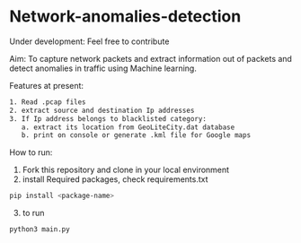 # Network-anomalies-detection

Under development:
Feel free to contribute

Aim: To capture network packets and extract information
out of packets and detect anomalies in traffic using Machine learning.

Features at present:
```bash
1. Read .pcap files
2. extract source and destination Ip addresses
3. If Ip address belongs to blacklisted category:
   a. extract its location from GeoLiteCity.dat database
   b. print on console or generate .kml file for Google maps
```

How to run:
1. Fork this repository and clone in your local environment
2. install Required packages, check requirements.txt
  ```bash
  pip install <package-name>
  ```
3. to run
 ```bash
 python3 main.py
 ```
